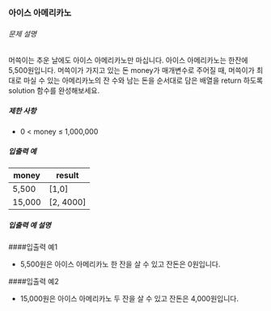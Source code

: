 ### 아이스 아메리카노

###### 문제 설명

머쓱이는 추운 날에도 아이스 아메리카노만 마십니다. 아이스 아메리카노는 한잔에 5,500원입니다. 머쓱이가 가지고 있는 돈 money가 매개변수로 주어질 때, 머쓱이가 최대로 마실 수 있는 아메리카노의 잔 수와 남는 돈을 순서대로 담은 배열을 return 하도록 solution 함수를 완성해보세요.

##### 제한 사항

- 0 < money ≤ 1,000,000

##### 입출력 예

| money  | result    |
|--------|-----------|
| 5,500  | [1,0]     |
| 15,000 | [2, 4000] |

##### 입출력 예 설명
####입출력 예1
- 5,500원은 아이스 아메리카노 한 잔을 살 수 있고 잔돈은 0원입니다.

####입출력 예2
- 15,000원은 아이스 아메리카노 두 잔을 살 수 있고 잔돈은 4,000원입니다.

